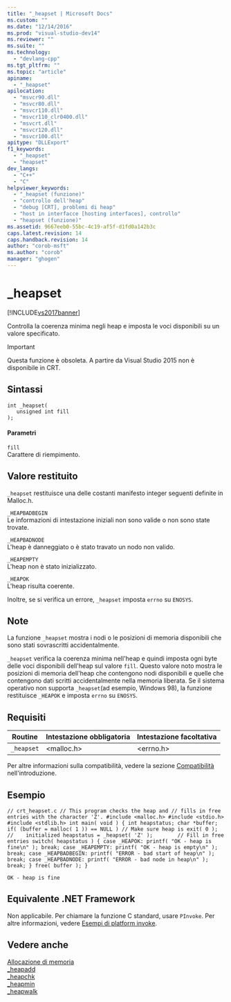 ```yaml
---
title: "_heapset | Microsoft Docs"
ms.custom: ""
ms.date: "12/14/2016"
ms.prod: "visual-studio-dev14"
ms.reviewer: ""
ms.suite: ""
ms.technology: 
  - "devlang-cpp"
ms.tgt_pltfrm: ""
ms.topic: "article"
apiname: 
  - "_heapset"
apilocation: 
  - "msvcr90.dll"
  - "msvcr80.dll"
  - "msvcr110.dll"
  - "msvcr110_clr0400.dll"
  - "msvcrt.dll"
  - "msvcr120.dll"
  - "msvcr100.dll"
apitype: "DLLExport"
f1_keywords: 
  - "_heapset"
  - "heapset"
dev_langs: 
  - "C++"
  - "C"
helpviewer_keywords: 
  - "_heapset (funzione)"
  - "controllo dell'heap"
  - "debug [CRT], problemi di heap"
  - "host in interfacce [hosting interfaces], controllo"
  - "heapset (funzione)"
ms.assetid: 9667eeb0-55bc-4c19-af5f-d1fd0a142b3c
caps.latest.revision: 14
caps.handback.revision: 14
author: "corob-msft"
ms.author: "corob"
manager: "ghogen"
---
```

# _heapset
[!INCLUDE[vs2017banner](../assembler/inline/includes/vs2017banner.md)]

Controlla la coerenza minima negli heap e imposta le voci disponibili su un valore specificato.  
  
> [!IMPORTANT]
>  Questa funzione è obsoleta. A partire da Visual Studio 2015 non è disponibile in CRT.  
  
## Sintassi  
  
```  
int _heapset(   
   unsigned int fill   
);  
```  
  
#### Parametri  
 `fill`  
 Carattere di riempimento.  
  
## Valore restituito  
 `_heapset` restituisce una delle costanti manifesto integer seguenti definite in Malloc.h.  
  
 `_HEAPBADBEGIN`  
 Le informazioni di intestazione iniziali non sono valide o non sono state trovate.  
  
 `_HEAPBADNODE`  
 L'heap è danneggiato o è stato travato un nodo non valido.  
  
 `_HEAPEMPTY`  
 L'heap non è stato inizializzato.  
  
 `_HEAPOK`  
 L'heap risulta coerente.  
  
 Inoltre, se si verifica un errore, `_heapset` imposta `errno` su `ENOSYS`.  
  
## Note  
 La funzione `_heapset` mostra i nodi o le posizioni di memoria disponibili che sono stati sovrascritti accidentalmente.  
  
 `_heapset` verifica la coerenza minima nell'heap e quindi imposta ogni byte delle voci disponibili dell'heap sul valore `fill`. Questo valore noto mostra le posizioni di memoria dell'heap che contengono nodi disponibili e quelle che contengono dati scritti accidentalmente nella memoria liberata. Se il sistema operativo non supporta `_heapset`\(ad esempio, Windows 98\), la funzione restituisce `_HEAPOK` e imposta `errno` su `ENOSYS`.  
  
## Requisiti  
  
|Routine|Intestazione obbligatoria|Intestazione facoltativa|  
|-------------|-------------------------------|------------------------------|  
|`_heapset`|\<malloc.h\>|\<errno.h\>|  
  
 Per altre informazioni sulla compatibilità, vedere la sezione [Compatibilità](../c-runtime-library/compatibility.md) nell'introduzione.  
  
## Esempio  
  
```  
// crt_heapset.c // This program checks the heap and // fills in free entries with the character 'Z'. #include <malloc.h> #include <stdio.h> #include <stdlib.h> int main( void ) { int heapstatus; char *buffer; if( (buffer = malloc( 1 )) == NULL ) // Make sure heap is exit( 0 );                        //    initialized heapstatus = _heapset( 'Z' );        // Fill in free entries switch( heapstatus ) { case _HEAPOK: printf( "OK - heap is fine\n" ); break; case _HEAPEMPTY: printf( "OK - heap is empty\n" ); break; case _HEAPBADBEGIN: printf( "ERROR - bad start of heap\n" ); break; case _HEAPBADNODE: printf( "ERROR - bad node in heap\n" ); break; } free( buffer ); }  
```  
  
```Output  
OK - heap is fine  
```  
  
## Equivalente .NET Framework  
 Non applicabile. Per chiamare la funzione C standard, usare `PInvoke`. Per altre informazioni, vedere [Esempi di platform invoke](../Topic/Platform%20Invoke%20Examples.md).  
  
## Vedere anche  
 [Allocazione di memoria](../c-runtime-library/memory-allocation.md)   
 [\_heapadd](../c-runtime-library/heapadd.md)   
 [\_heapchk](../c-runtime-library/reference/heapchk.md)   
 [\_heapmin](../c-runtime-library/reference/heapmin.md)   
 [\_heapwalk](../c-runtime-library/reference/heapwalk.md)